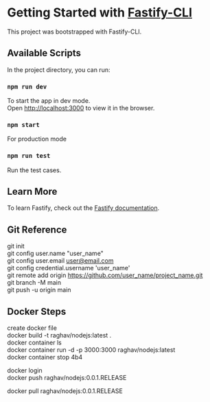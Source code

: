 # Getting Started with [Fastify-CLI](https://www.npmjs.com/package/fastify-cli)
This project was bootstrapped with Fastify-CLI.

## Available Scripts

In the project directory, you can run:

### `npm run dev`

To start the app in dev mode.\
Open [http://localhost:3000](http://localhost:3000) to view it in the browser.

### `npm start`

For production mode

### `npm run test`

Run the test cases.

## Learn More

To learn Fastify, check out the [Fastify documentation](https://www.fastify.io/docs/latest/).

## Git Reference
git init <br />
git config user.name "user_name" <br />
git config user.email user@email.com <br />
git config credential.username 'user_name' <br />
git remote add origin https://github.com/user_name/project_name.git <br />
git branch -M main <br />
git push -u origin main <br />

## Docker Steps
create docker file <br />
docker build -t raghav/nodejs:latest . <br />
docker container ls <br />
docker container run -d -p 3000:3000 raghav/nodejs:latest <br />
docker container stop 4b4 <br />

docker login <br />
docker push raghav/nodejs:0.0.1.RELEASE <br />

docker pull raghav/nodejs:0.0.1.RELEASE <br />